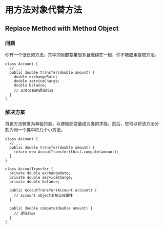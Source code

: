 # 用方法对象代替方法
## Replace Method with Method Object

### 问题
你有一个很长的方法，其中的局部变量很多且缠绕在一起，你不能应用提取方法。


```
class Account {
  // ...
  public double transfer(double amount) {
    double exchangeRate;
    double serviceCharge;
    double balance;
    // 又臭又长的逻辑代码
  }
}
```


### 解决方案
将该方法转换为单独的类，以便局部变量成为类的字段。然后，您可以将该方法分割为同一个类中的几个小方法。

```
class Account {
  // ...
  public double transfer(double amount) {
    return new AccoutTransfer(this).compute(amount);
  }
}

class AccoutTransfer {
  private double exchangeRate;
  private double serviceCharge;
  private double balance;
  
  public AccoutTransfer(Account account) {
    // account object复制比较属性
  }
  
  public double compute(double amount) {
    // 逻辑代码
  }
}
```